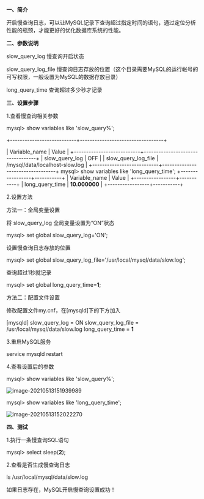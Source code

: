 **一、简介**

开启慢查询日志，可以让MySQL记录下查询超过指定时间的语句，通过定位分析性能的瓶颈，才能更好的优化数据库系统的性能。

**二、参数说明**

slow_query_log 慢查询开启状态

slow_query_log_file 慢查询日志存放的位置（这个目录需要MySQL的运行帐号的可写权限，一般设置为MySQL的数据存放目录）

long_query_time 查询超过多少秒才记录

**三、设置步骤**

1.查看慢查询相关参数

mysql> show variables like 'slow_query%'; 

+---------------------------+----------------------------------+

 | Variable_name             | Value                            | +---------------------------+----------------------------------+ | slow_query_log            | OFF                              | | slow_query_log_file       | /mysql/data/localhost-slow.log   | +---------------------------+----------------------------------+ mysql> show variables like 'long_query_time'; +-----------------+-----------+ | Variable_name   | Value     | +-----------------+-----------+ | long_query_time | **10.000000** | +-----------------+-----------+

2.设置方法

方法一：全局变量设置

将 slow_query_log 全局变量设置为“ON”状态

mysql> set global slow_query_log='ON'; 

设置慢查询日志存放的位置

mysql> set global slow_query_log_file='/usr/local/mysql/data/slow.log';

查询超过1秒就记录

mysql> set global long_query_time=**1**;

方法二：配置文件设置

修改配置文件my.cnf，在[mysqld]下的下方加入

[mysqld] slow_query_log = ON slow_query_log_file = /usr/local/mysql/data/slow.log long_query_time = **1**

3.重启MySQL服务

service mysqld restart

4.查看设置后的参数

mysql> show variables like 'slow_query%';

![image-20210513151939989](C:\Users\15507\AppData\Roaming\Typora\typora-user-images\image-20210513151939989.png)

mysql> show variables like 'long_query_time';

![image-20210513152022270](C:\Users\15507\AppData\Roaming\Typora\typora-user-images\image-20210513152022270.png)

**四、测试**

1.执行一条慢查询SQL语句

mysql> select sleep(**2**);

2.查看是否生成慢查询日志

ls /usr/local/mysql/data/slow.log

如果日志存在，MySQL开启慢查询设置成功！